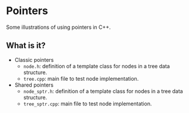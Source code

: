 # Pointers
Some illustrations of using pointers in C++.

## What is it?
* Classic pointers
  * `node.h`: definition of a template class for nodes in a tree data
      structure.
  * `tree.cpp`: main file to test node implementation.
* Shared pointers
  * `node_sptr.h`: definition of a template class for nodes in a tree data
      structure.
  * `tree_sptr.cpp`: main file to test node implementation.
